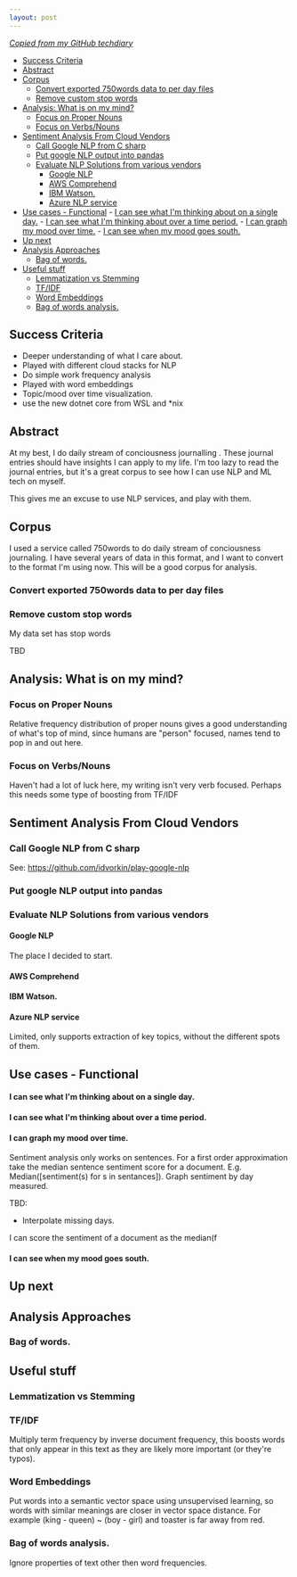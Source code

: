 ```yaml
---
layout: post
---
```


_[Copied from my GitHub techdiary](https://github.com/idvorkin/techdiary/blob/master/notes/sentiment_analysis.md)_

<!-- prettier-ignore-start -->
<!-- vim-markdown-toc GFM -->

- [Success Criteria](#success-criteria)
- [Abstract](#abstract)
- [Corpus](#corpus)
    - [Convert exported 750words data to per day files](#convert-exported-750words-data-to-per-day-files)
    - [Remove custom stop words](#remove-custom-stop-words)
- [Analysis: What is on my mind?](#analysis-what-is-on-my-mind)
    - [Focus on Proper Nouns](#focus-on-proper-nouns)
    - [Focus on Verbs/Nouns](#focus-on-verbsnouns)
- [Sentiment Analysis From Cloud Vendors](#sentiment-analysis-from-cloud-vendors)
    - [Call Google NLP from C sharp](#call-google-nlp-from-c-sharp)
    - [Put google NLP output into pandas](#put-google-nlp-output-into-pandas)
    - [Evaluate NLP Solutions from various vendors](#evaluate-nlp-solutions-from-various-vendors)
        - [Google NLP](#google-nlp)
        - [AWS Comprehend](#aws-comprehend)
        - [IBM Watson.](#ibm-watson)
        - [Azure NLP service](#azure-nlp-service)
- [Use cases - Functional](#use-cases---functional)
        - [I can see what I'm thinking about on a single day.](#i-can-see-what-im-thinking-about-on-a-single-day)
        - [I can see what I'm thinking about over a time period.](#i-can-see-what-im-thinking-about-over-a-time-period)
        - [I can graph my mood over time.](#i-can-graph-my-mood-over-time)
        - [I can see when my mood goes south.](#i-can-see-when-my-mood-goes-south)
- [Up next](#up-next)
- [Analysis Approaches](#analysis-approaches)
    - [Bag of words.](#bag-of-words)
- [Useful stuff](#useful-stuff)
    - [Lemmatization vs Stemming](#lemmatization-vs-stemming)
    - [TF/IDF](#tfidf)
    - [Word Embeddings](#word-embeddings)
    - [Bag of words analysis.](#bag-of-words-analysis)

<!-- vim-markdown-toc -->
<!-- prettier-ignore-end -->

## Success Criteria

- Deeper understanding of what I care about.
- Played with different cloud stacks for NLP
- Do simple work frequency analysis
- Played with word embeddings
- Topic/mood over time visualization.
- use the new dotnet core from WSL and \*nix

## Abstract

At my best, I do daily stream of conciousness journalling . These journal entries should have insights I can apply to my life. I'm too lazy to read the journal entries, but it's a great corpus to see how I can use NLP and ML tech on myself.

This gives me an excuse to use NLP services, and play with them.

## Corpus

I used a service called 750words to do daily stream of conciousness journaling. I have several years of data in this format, and I want to convert to the format I'm using now. This will be a good corpus for analysis.

### Convert exported 750words data to per day files

### Remove custom stop words

My data set has stop words

TBD

## Analysis: What is on my mind?

### Focus on Proper Nouns

Relative frequency distribution of proper nouns gives a good understanding of what's top of mind, since humans are "person" focused, names tend to pop in and out here.

### Focus on Verbs/Nouns

Haven't had a lot of luck here, my writing isn't very verb focused. Perhaps this needs some type of boosting from TF/IDF

## Sentiment Analysis From Cloud Vendors

### Call Google NLP from C sharp

See: https://github.com/idvorkin/play-google-nlp

### Put google NLP output into pandas

### Evaluate NLP Solutions from various vendors

#### Google NLP

The place I decided to start.

#### AWS Comprehend

#### IBM Watson.

#### Azure NLP service

Limited, only supports extraction of key topics, without the different spots of them.

## Use cases - Functional

#### I can see what I'm thinking about on a single day.

#### I can see what I'm thinking about over a time period.

#### I can graph my mood over time.

Sentiment analysis only works on sentences. For a first order approximation take the median sentence sentiment score for a document. E.g. Median([sentiment(s) for s in sentances]). Graph sentiment by day measured.

TBD:

- Interpolate missing days.

I can score the sentiment of a document as the median(f

#### I can see when my mood goes south.

## Up next

## Analysis Approaches

### Bag of words.

## Useful stuff

### Lemmatization vs Stemming

### TF/IDF

Multiply term frequency by inverse document frequency, this boosts words that only appear in this text as they are likely more important (or they're typos).

### Word Embeddings

Put words into a semantic vector space using unsupervised learning, so words with similar meanings are closer in vector space distance. For example (king - queen) ~ (boy - girl) and toaster is far away from red.

### Bag of words analysis.

Ignore properties of text other then word frequencies.
